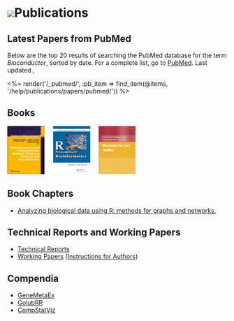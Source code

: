 # ![](/images/icons/magnifier.gif)Publications

## Latest Papers from PubMed

Below are the top 20 results of searching the PubMed database for the term *Bioconductor*, sorted by date. 
For a complete list, go to <a href="http://www.ncbi.nlm.nih.gov/pubmed/?term=bioconductor" target="_blank">PubMed</a>. Last updated 
<abbr class="timeago" title="<%=get_pubmed_cache_date()%>">.

<p></p>

<%= render('/_pubmed/', :pb_item => find_item(@items, '/help/publications/papers/pubmed/')) %>


## Books

<a
href="books/bioinformatics-and-computational-biology-solutions/"
title="Landmark Bioconductor Book">
<img src="books/bioinformatics-and-computational-biology-solutions/bcbs_small.jpg" height="110"
alt="Monograph" width="85" /></a>&nbsp;&nbsp;&nbsp;&nbsp;
<a
href="books/r-programming-for-bioinformatics/" title="R Programming for Bioinformatics">
<img
src="books/r-programming-for-bioinformatics/rbioinf-small.jpg"
height="110" alt="R Programming for Bioinformatics" width="85" /></a>&nbsp;&nbsp;&nbsp;&nbsp;
<a href="books/bioconductor-case-studies/" title="Bioconductor Case Studies">
<img
src="books/bioconductor-case-studies/case-studies-small.jpg"
height="110" alt="Bioconductor Case Studies" width="85" /></a>

## Book Chapters
* [Analyzing biological data using R: methods for graphs and networks.](book-chapters/MiMB)

## Technical Reports and Working Papers

* [Technical Reports](tech-reports/)
* [Working Papers](http://www.bepress.com/bioconductor/) ([Instructions for Authors](http://www.bepress.com/bioconductor/authors.instructions.html))

## Compendia

* [GeneMetaEx](compendia/genemetaex/)
* [GolubRR](compendia/golubrr/)
* [CompStatViz](compendia/CompStatViz/)

